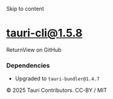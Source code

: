 Skip to content
# tauri-cli@1.5.8
ReturnView on GitHub
### Dependencies
  * Upgraded to `tauri-bundler@1.4.7`


© 2025 Tauri Contributors. CC-BY / MIT
